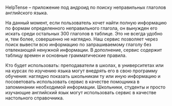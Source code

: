HelpTense – приложение под андроид по поиску неправильных глаголов английского языка.

На данный момент, если пользователь хочет найти полную информацию по формам определенного неправильного глагола,
он вынужден его искать среди остальных 300 глаголов в таблице. Это не всегда удобно и, тем более, совершенно не наглядно.
Наш сервис позволяет через поиск вывести всю информацию по запрашиваемому глаголу без отвлекающей ненужной информации. 
В дополнение, сервис содержит таблицу времен и основные грамматические правила.

Кто будет использовать: преподаватели в школах, в университетах или на курсах по изучению языка 
могут внедрять его в свою программу обучения: наглядно показать школьникам ту или иную информацию и посоветовать
использовать сервис в качестве помощника в запоминании необходимой информации. Школьники, студенты и просто
изучающие английский язык могут использовать сервис в качестве настольного справочника.
